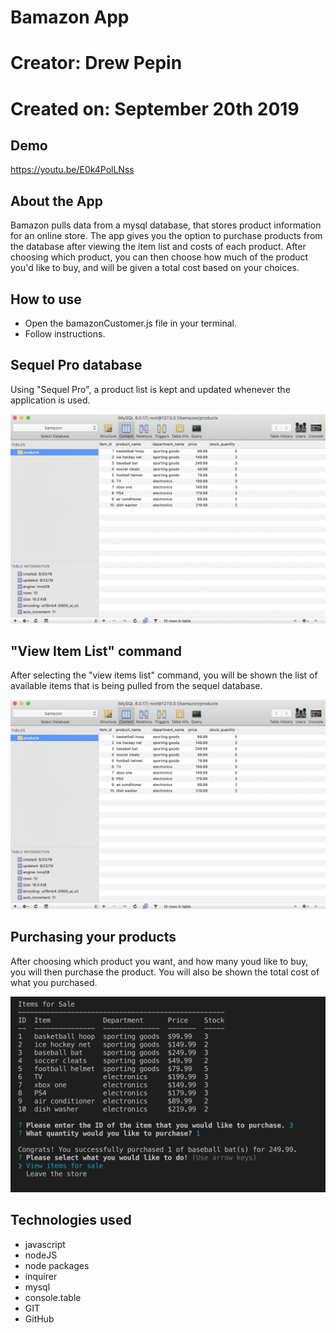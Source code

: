 # Bamazon App

# Creator: Drew Pepin
# Created on: September 20th 2019

## Demo 
https://youtu.be/E0k4PolLNss

## About the App
Bamazon pulls data from a mysql database, that stores product information for an online store. The app gives you the option to purchase products from the database after viewing the item list and costs of each product. After choosing which product, you can then choose how much of the product you'd like to buy, and will be given a total cost based on your choices. 

## How to use
- Open the bamazonCustomer.js file in your terminal.
- Follow instructions.

## Sequel Pro database 
Using "Sequel Pro", a product list is kept and updated whenever the application is used. 

![picture](./sequel.png)

## "View Item List" command 
After selecting the "view items list" command, you will be shown the list of available items that is being pulled from the sequel database. 

![picture](./sequel.png)

## Purchasing your products
After choosing which product you want, and how many youd like to buy, you will then purchase the product. You will also be shown the total cost of what you purchased. 

![picture](./cost.png)

## Technologies used

- javascript 
- nodeJS
- node packages
 - inquirer
 - mysql
 - console.table
- GIT
- GitHub
